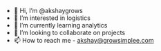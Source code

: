 - 👋 Hi, I’m @akshaygrows
- 👀 I’m interested in logistics
- 🌱 I’m currently learning analytics
- 💞️ I’m looking to collaborate on projects
- 📫 How to reach me - akshay@growsimplee.com

<!---
akshaygrows/akshaygrows is a ✨ special ✨ repository because its `README.md` (this file) appears on your GitHub profile.
You can click the Preview link to take a look at your changes.
--->
